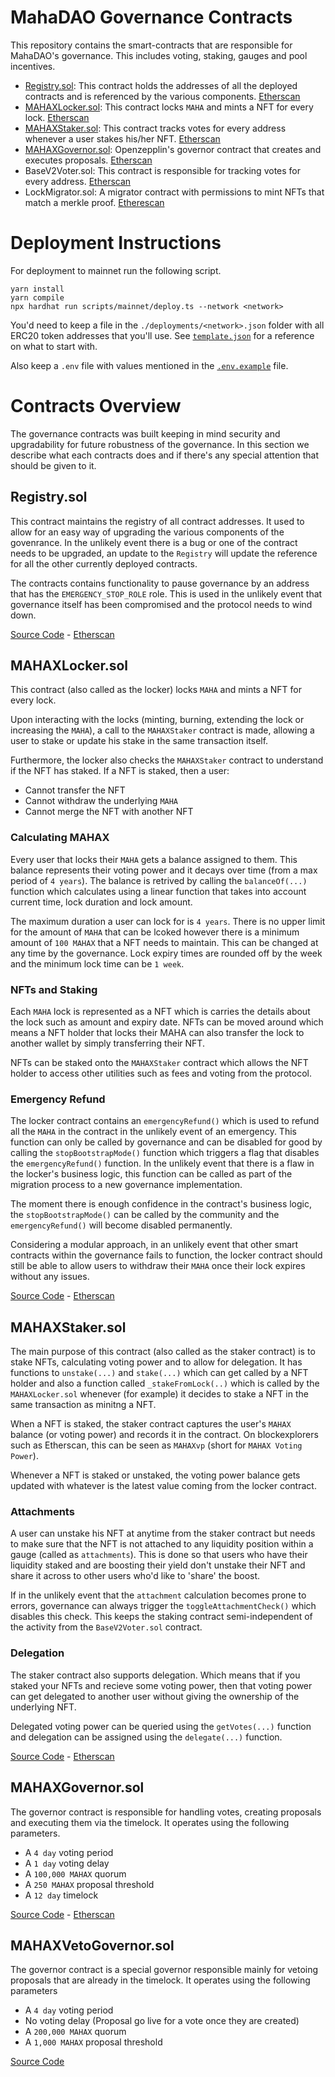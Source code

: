 # MahaDAO Governance Contracts

This repository contains the smart-contracts that are responsible for MahaDAO's governance. This includes voting, staking, gauges and pool incentives.

- [Registry.sol](#registrysol): This contract holds the addresses of all the deployed contracts and is referenced by the various components. [Etherscan](https://etherscan.io/address/0x2684861ba9dada685a11c4e9e5aed8630f08afe0)
- [MAHAXLocker.sol](#mahaxlockersol): This contract locks `MAHA` and mints a NFT for every lock. [Etherscan](https://etherscan.io/address/0xbdD8F4dAF71C2cB16ccE7e54BB81ef3cfcF5AAcb)
- [MAHAXStaker.sol](#mahaxstakersol): This contract tracks votes for every address whenever a user stakes his/her NFT. [Etherscan](https://etherscan.io/address/0x608917F8392634428Ec71C6766F3eC3f5cc8f421)
- [MAHAXGovernor.sol](#mahaxgovernorsol): Openzepplin's governor contract that creates and executes proposals. [Etherscan](https://etherscan.io/address/0x90fbe384A03baDa9d439f83E453a50e982cE36F3)
- BaseV2Voter.sol: This contract is responsible for tracking votes for every address. [Etherscan](https://etherscan.io/address/0xFbbe448D38231c298E9A2251bc0c567543e2ccA6)
- LockMigrator.sol: A migrator contract with permissions to mint NFTs that match a merkle proof. [Etherescan](https://etherscan.io/address/0xb180B2e4821e99a69d19f0845D2cc572eA412481)

# Deployment Instructions

For deployment to mainnet run the following script.

```
yarn install
yarn compile
npx hardhat run scripts/mainnet/deploy.ts --network <network>
```

You'd need to keep a file in the `./deployments/<network>.json` folder with all ERC20 token addresses that you'll use. See [`template.json`](./deployments/template.json) for a reference on what to start with.

Also keep a `.env` file with values mentioned in the [`.env.example`](./.env.example) file.

# Contracts Overview

The governance contracts was built keeping in mind security and upgradability for future robustness of the governance. In this section we describe what each contracts does and if there's any special attention that should be given to it.

## Registry.sol

This contract maintains the registry of all contract addresses. It used to allow for an easy way of upgrading the various components of the govenrance. In the unlikely event there is a bug or one of the contract needs to be upgraded, an update to the `Registry` will update the reference for all the other currently deployed contracts.

The contracts contains functionality to pause governance by an address that has the `EMERGENCY_STOP_ROLE` role. This is used in the unlikely event that governance itself has been compromised and the protocol needs to wind down.

[Source Code](./contracts/Regsitry.sol) - [Etherscan](https://etherscan.io/address/0x2684861ba9dada685a11c4e9e5aed8630f08afe0)

## MAHAXLocker.sol

This contract (also called as the locker) locks `MAHA` and mints a NFT for every lock.

Upon interacting with the locks (minting, burning, extending the lock or increasing the `MAHA`), a call to the `MAHAXStaker` contract is made, allowing a user to stake or update his stake in the same transaction itself.

Furthermore, the locker also checks the `MAHAXStaker` contract to understand if the NFT has staked. If a NFT is staked, then a user:

- Cannot transfer the NFT
- Cannot withdraw the underlying `MAHA`
- Cannot merge the NFT with another NFT

### Calculating MAHAX

Every user that locks their `MAHA` gets a balance assigned to them. This balance represents their voting power and it decays over time (from a max period of `4 years`).
The balance is retrived by calling the `balanceOf(...)` function which calculates using a linear function that takes into account current time, lock duration and lock amount.

The maximum duration a user can lock for is `4 years`. There is no upper limit for the amount of `MAHA` that can be lcoked however there is a minimum amount of `100 MAHAX` that a NFT needs to maintain. This can be changed at any time by the governance. Lock expiry times are rounded off by the week and the minimum lock time can be `1 week`.

### NFTs and Staking

Each `MAHA` lock is represented as a NFT which is carries the details about the lock such as amount and expiry date. NFTs can be moved around which means a NFT holder that locks their MAHA can also transfer the lock to another wallet by simply transferring their NFT.

NFTs can be staked onto the `MAHAXStaker` contract which allows the NFT holder to access other utilities such as fees and voting from the protocol.

### Emergency Refund

The locker contract contains an `emergencyRefund()` which is used to refund all the `MAHA` in the contract in the unlikely event of an emergency. This function can only be called by governance and can be disabled for good by calling the `stopBootstrapMode()` function which triggers a flag that disables the `emergencyRefund()` function. In the unlikely event that there is a flaw in the locker's business logic, this function can be called as part of the migration process to a new governance implementation.

The moment there is enough confidence in the contract's business logic, the `stopBootstrapMode()` can be called by the community and the `emergencyRefund()` will become disabled permanently.

Considering a modular approach, in an unlikely event that other smart contracts within the governance fails to function, the locker contract should still be able to allow users to withdraw their `MAHA` once their lock expires without any issues.

[Source Code](./contracts/MAHAXLocker.sol) - [Etherscan](https://etherscan.io/address/0xbdD8F4dAF71C2cB16ccE7e54BB81ef3cfcF5AAcb)

## MAHAXStaker.sol

The main purpose of this contract (also called as the staker contract) is to stake NFTs, calculating voting power and to allow for delegation. It has functions to `unstake(...)` and `stake(...)` which can get called by a NFT holder and also a function called `_stakeFromLock(..)` which is called by the `MAHAXLocker.sol` whenever (for example) it decides to stake a NFT in the same transaction as minitng a NFT.

When a NFT is staked, the staker contract captures the user's `MAHAX` balance (or voting power) and records it in the contract. On blockexplorers such as Etherscan, this can be seen as `MAHAXvp` (short for `MAHAX Voting Power`).

Whenever a NFT is staked or unstaked, the voting power balance gets updated with whatever is the latest value coming from the locker contract.

### Attachments

A user can unstake his NFT at anytime from the staker contract but needs to make sure that the NFT is not attached to any liquidity position within a gauge (called as `attachments`). This is done so that users who have their liquidity staked and are boosting their yield don't unstake their NFT and share it across to other users who'd like to 'share' the boost.

If in the unlikely event that the `attachment` calculation becomes prone to errors, governance can always trigger the `toggleAttachmentCheck()` which disables this check. This keeps the staking contract semi-independent of the activity from the `BaseV2Voter.sol` contract.

### Delegation

The staker contract also supports delegation. Which means that if you staked your NFTs and recieve some voting power, then that voting power can get delegated to another user without giving the ownership of the underlying NFT.

Delegated voting power can be queried using the `getVotes(...)` function and delegation can be assigned using the `delegate(...)` function.

[Source Code](./contracts/MAHAXStaker.sol) - [Etherscan](https://etherscan.io/address/0x608917F8392634428Ec71C6766F3eC3f5cc8f421)

## MAHAXGovernor.sol

The governor contract is responsible for handling votes, creating proposals and executing them via the timelock. It operates using the following parameters.

- A `4 day` voting period
- A `1 day` voting delay
- A `100,000 MAHAX` quorum
- A `250 MAHAX` proposal threshold
- A `12 day` timelock

[Source Code](./contracts/MAHAXGovernor.sol) - [Etherscan](https://etherscan.io/address/0x90fbe384A03baDa9d439f83E453a50e982cE36F3)

## MAHAXVetoGovernor.sol

The governor contract is a special governor responsible mainly for vetoing proposals that are already in the timelock. It operates using the following parameters

- A `4 day` voting period
- No voting delay (Proposal go live for a vote once they are created)
- A `200,000 MAHAX` quorum
- A `1,000 MAHAX` proposal threshold

[Source Code](./contracts/MAHAXVetoGovernor.sol)
